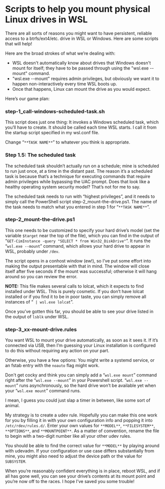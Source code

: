 # Scripts to help you mount physical Linux drives in WSL

There are all sorts of reasons you might want to have persistent, reliable access to a btrfs/ext4/etc. drive in WSL or Windows. Here are some scripts that will help!

Here are the broad strokes of what we’re dealing with:

* WSL doesn't automatically know about drives that Windows doesn't mount for itself; they have to be passed through using the "wsl.exe --mount" command.
* "wsl.exe --mount" requires admin privileges, but obviously we want it to happen non-interactively every time WSL boots up.
* Once that happens, Linux can mount the drive as you would expect.

Here’s our game plan:

### step-1_call-windows-scheduled-task.sh
This script does just one thing: It invokes a Windows scheduled task, which you’ll have to create. It should be called each time WSL starts. I call it from the startup script specified in my wsl.conf file.

Change “`**TASK NAME**`” to whatever you think is appropriate.

### Step 1.5: The scheduled task
The scheduled task shouldn’t actually run on a schedule; mine is scheduled to run just once, at a time in the distant past. The reason it’s a scheduled task is because that’s a technique for executing commands that require admin privileges while bypassing the UAC prompt. Does that look like a healthy operating system security model? That’s not for me to say.

The scheduled task needs to run with “highest privileges”, and it needs to simply call the PowerShell script step-2_mount-the-drive.ps1. The name of the task needs to match what you entered in step 1 for “`**TASK NAME**`”.

### step-2_mount-the-drive.ps1
This one needs to be customized to specify your hard drive’s model (set the variable `$target` near the top of the file), which you can find in the output of “`GET-CimInstance -query "SELECT * from Win32_DiskDrive"`”. It runs the “`wsl.exe --mount`” command, which allows your hard drive to appear in WSL, probably under `/dev`.

The script opens in a conhost window (ew!), so I’ve put some effort into making the output presentable with that in mind. The window will close itself after five seconds if the mount was successful; otherwise it will hang around so you can review the error.

**NOTE:** This file makes several calls to lolcat, which it expects to find installed under WSL. This is purely cosmetic. If you don’t have lolcat installed or if you find it to be in poor taste, you can simply remove all instances of “` | wsl.exe lolcat`”.

Once you’ve gotten this far, you should be able to see your drive listed in the output of `lsblk` under WSL.

### step-3_xx-mount-drive.rules
You want WSL to mount your drive automatically, as soon as it sees it. If it’s connected via USB, then I’m guessing your Linux installation is configured to do this without requiring any action on your part.

Otherwise, you have a few options: You might write a systemd service, or an fstab entry with the `noauto` flag might work.

Don't get cocky and think you can simply add a “`wsl.exe mount`” command right after the “`wsl.exe --mount`” in your Powershell script. “`wsl.exe --mount`” runs asynchronously, so the hard drive won’t be available yet when your “`wsl.exe mount`” command runs.

I mean, I guess you could just slap a timer in between, like some sort of animal.

My strategy is to create a udev rule. Hopefully you can make this one work for you by filling it in with your own configuration info and popping it into `/etc/rdev/rules.d/`. Enter your own values for `**MODEL**`, `**FILESYSTEM**`, `**OPTIONS**`, and `**MOUNTPOINT**`. As a matter of convention, rename the file to begin with a two-digit number like all your other udev rules.

You should be able to find the correct value for `**MODEL**` by playing around with udevadm. If your configuration or use case differs substantially from mine, you might also need to adjust the device path or the value for `SUBSYSTEM`.

When you’re reasonably confident everything is in place, reboot WSL, and if all has gone well, you can see your drive’s contents at its mount point and you’re now off to the races. I hope I’ve saved you some trouble!
